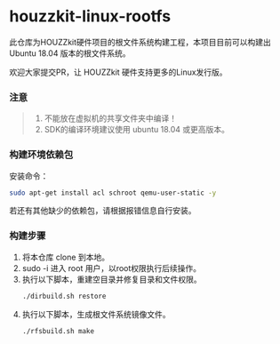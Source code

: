 # houzzkit-linux-rootfs

此仓库为HOUZZkit硬件项目的根文件系统构建工程，本项目目前可以构建出 Ubuntu 18.04 版本的根文件系统。

欢迎大家提交PR，让 HOUZZkit 硬件支持更多的Linux发行版。

### **注意**

>1. 不能放在虚拟机的共享文件夹中编译！
>2. SDK的编译环境建议使用 ubuntu 18.04 或更高版本。


### 构建环境依赖包

安装命令：
```bash
sudo apt-get install acl schroot qemu-user-static -y
```
若还有其他缺少的依赖包，请根据报错信息自行安装。

### 构建步骤

1. 将本仓库 clone 到本地。
2. sudo -i 进入 root 用户，以root权限执行后续操作。
3. 执行以下脚本，重建空目录并修复目录和文件权限。
    ```bash
    ./dirbuild.sh restore
    ```
4. 执行以下脚本，生成根文件系统镜像文件。
    ```bash
    ./rfsbuild.sh make
    ```
